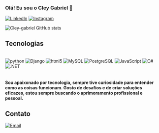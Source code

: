 ### Olá! Eu sou o Cley Gabriel 👋


[![LinkedIn](https://img.shields.io/badge/LinkedIn-0077B5?style=for-the-badge&logo=linkedin&logoColor=white)](https://www.linkedin.com/in/cley-gabriel-5b871b185/)
[![Instagram](https://img.shields.io/badge/Instagram-E4405F?style=for-the-badge&logo=instagram&logoColor=white)](https://www.instagram.com/cley_gabriel/)


![Cley-gabriel GitHub stats](https://github-readme-stats.vercel.app/api?username=Cley-gabriel&show_icons=true&theme=highcontrast)

## Tecnologias

<div style = "display: inline_block"><br/> 
  <img align="center" alt="python" src="https://img.shields.io/badge/Python-14354C?style=for-the-badge&logo=python&logoColor=white">
  <img align="center" alt="Django" src="https://img.shields.io/badge/Django-092E20?style=for-the-badge&logo=django&logoColor=white">
  <img align="center" alt="html5" src="https://img.shields.io/badge/HTML5-E34F26?style=for-the-badge&logo=html5&logoColor=white">
  <img align="center" alt="MySQL" src="https://img.shields.io/badge/MySQL-005C84?style=for-the-badge&logo=mysql&logoColor=white">
  <img align="center" alt="PostgreSQL" src="https://img.shields.io/badge/PostgreSQL-316192?style=for-the-badge&logo=postgresql&logoColor=white">
  <img align="center" alt="JavaScript" src="https://img.shields.io/badge/JavaScript-323330?style=for-the-badge&logo=javascript&logoColor=F7DF1E">
  <img align="center" alt="C#" src="https://img.shields.io/badge/C%23-239120?style=for-the-badge&logo=c-sharp&logoColor=white">
  <img align="center" alt=".NET" src="https://img.shields.io/badge/.NET-5C2D91?style=for-the-badge&logo=.net&logoColor=white">
  
</div><br/>

#### Sou apaixonado por tecnologia, sempre tive curiosidade para entender como as coisas funcionam. Gosto de desafios e de criar soluções eficazes, estou sempre buscando o aprimoramento profissional e pessoal.

## Contato 
[![Email](https://img.shields.io/badge/Microsoft_Outlook-0078D4?style=for-the-badge&logo=microsoft-outlook&logoColor=white)](mailto:gabrielcley23@hotmail.com)
